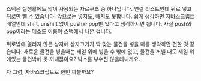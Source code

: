 스택은 실생활에도 많이 사용되는 자료구조 중 하나입니다. 연결 리스트인데 뒤로 넣고 뒤로만 뺄 수 있습니다. 앞으로는 넣지도, 빼지도 못합니다. 쉽게 생각하면 자바스크립트 배열인데 shift, unshift 없이 push와 pop만 있다고 생각하시면 됩니다. 사실 push와 pop이라는 메소드 이름이 스택에서 나온 겁니다.

위로밖에 열리지 않은 상자에 상자크기가 딱 맞는 물건을 넣을 때를 생각하면 편할 것 같습니다. 새로운 물건을 넣을때는 제일 위에 넣을 수 밖에 없고, 물건을 꺼낼 때도 제일 위에있는 물건밖에 못 꺼내잖아요? 박스를 부수진 않을테니까요.

자 그럼, 자바스크립트로 한번 짜볼까요?

```javascript